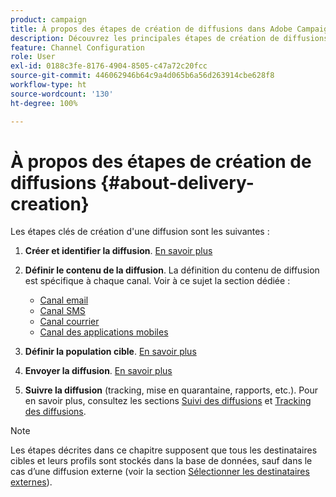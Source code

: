 ```yaml
---
product: campaign
title: À propos des étapes de création de diffusions dans Adobe Campaign
description: Découvrez les principales étapes de création de diffusions dans Adobe Campaign
feature: Channel Configuration
role: User
exl-id: 0188c3fe-8176-4904-8505-c47a72c20fcc
source-git-commit: 446062946b64c9a4d065b6a56d263914cbe628f8
workflow-type: ht
source-wordcount: '130'
ht-degree: 100%

---
```


# À propos des étapes de création de diffusions {#about-delivery-creation}

Les étapes clés de création d&#39;une diffusion sont les suivantes :

1. **Créer et identifier la diffusion**. [En savoir plus](steps-create-and-identify-the-delivery.md)

1. **Définir le contenu de la diffusion**. La définition du contenu de diffusion est spécifique à chaque canal. Voir à ce sujet la section dédiée :

   * [Canal email](defining-the-email-content.md)
   * [Canal SMS](sms-create.md#defining-the-sms-content)
   * [Canal courrier](defining-the-direct-mail-content.md)
   * [Canal des applications mobiles](about-mobile-app-channel.md)

1. **Définir la population cible**. [En savoir plus](steps-defining-the-target-population.md)

1. **Envoyer la diffusion**. [En savoir plus](steps-sending-the-delivery.md)

1. **Suivre la diffusion** (tracking, mise en quarantaine, rapports, etc.). Pour en savoir plus, consultez les sections [Suivi des diffusions](about-delivery-monitoring.md) et [Tracking des diffusions](about-message-tracking.md).

>[!NOTE]
>
>Les étapes décrites dans ce chapitre supposent que tous les destinataires cibles et leurs profils sont stockés dans la base de données, sauf dans le cas d’une diffusion externe (voir la section [Sélectionner les destinataires externes](steps-defining-the-target-population.md#selecting-external-recipients)).
